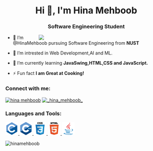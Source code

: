 
  <h1 align="center">Hi 👋, I'm Hina Mehboob</h1>
<h3 align="center">Software Engineering Student</h3>
<img align="right" width="400" src="https://gifdb.com/images/high/animated-chock-coding-c78f6elj32sfoi8q.gif">

- 🔭 I’m @HinaMehboob pursuing Software Engineering from **NUST**

- 👀 I’m intrested in Web Development,AI and ML. 

- 🌱 I’m currently learning **JavaSwing,HTML,CSS and JavaScript.**

- ⚡ Fun fact **I am Great at Cooking!**
<h3 align="left">Connect with me:</h3>
<p align="left">
<a href="https://linkedin.com/in/hina mehboob" target="blank"><img align="center" src="https://raw.githubusercontent.com/rahuldkjain/github-profile-readme-generator/master/src/images/icons/Social/linked-in-alt.svg" alt="hina mehboob" height="30" width="40" /></a>
<a href="https://instagram.com/_hina_mehboob_" target="blank"><img align="center" src="https://raw.githubusercontent.com/rahuldkjain/github-profile-readme-generator/master/src/images/icons/Social/instagram.svg" alt="_hina_mehboob_" height="30" width="40" /></a>
</p>

<h3 align="left">Languages and Tools:</h3>
<p align="left"> <a href="https://www.cprogramming.com/" target="_blank" rel="noreferrer"> <img src="https://raw.githubusercontent.com/devicons/devicon/master/icons/c/c-original.svg" alt="c" width="40" height="40"/> </a> <a href="https://www.w3schools.com/cpp/" target="_blank" rel="noreferrer"> <img src="https://raw.githubusercontent.com/devicons/devicon/master/icons/cplusplus/cplusplus-original.svg" alt="cplusplus" width="40" height="40"/> </a> <a href="https://www.w3schools.com/css/" target="_blank" rel="noreferrer"> <img src="https://raw.githubusercontent.com/devicons/devicon/master/icons/css3/css3-original-wordmark.svg" alt="css3" width="40" height="40"/> </a> <a href="https://www.w3.org/html/" target="_blank" rel="noreferrer"> <img src="https://raw.githubusercontent.com/devicons/devicon/master/icons/html5/html5-original-wordmark.svg" alt="html5" width="40" height="40"/> </a> <a href="https://www.java.com" target="_blank" rel="noreferrer"> <img src="https://raw.githubusercontent.com/devicons/devicon/master/icons/java/java-original.svg" alt="java" width="40" height="40"/> </a> </p>

<p><img align="center" src="https://github-readme-stats.vercel.app/api/top-langs?username=hinamehboob&show_icons=true&locale=en&layout=compact" alt="hinamehboob" /></p>







